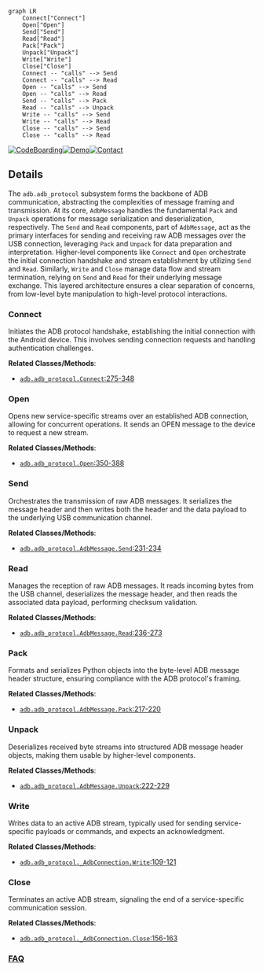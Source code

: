 ```mermaid
graph LR
    Connect["Connect"]
    Open["Open"]
    Send["Send"]
    Read["Read"]
    Pack["Pack"]
    Unpack["Unpack"]
    Write["Write"]
    Close["Close"]
    Connect -- "calls" --> Send
    Connect -- "calls" --> Read
    Open -- "calls" --> Send
    Open -- "calls" --> Read
    Send -- "calls" --> Pack
    Read -- "calls" --> Unpack
    Write -- "calls" --> Send
    Write -- "calls" --> Read
    Close -- "calls" --> Send
    Close -- "calls" --> Read
```

[![CodeBoarding](https://img.shields.io/badge/Generated%20by-CodeBoarding-9cf?style=flat-square)](https://github.com/CodeBoarding/GeneratedOnBoardings)[![Demo](https://img.shields.io/badge/Try%20our-Demo-blue?style=flat-square)](https://www.codeboarding.org/demo)[![Contact](https://img.shields.io/badge/Contact%20us%20-%20contact@codeboarding.org-lightgrey?style=flat-square)](mailto:contact@codeboarding.org)

## Details

The `adb.adb_protocol` subsystem forms the backbone of ADB communication, abstracting the complexities of message framing and transmission. At its core, `AdbMessage` handles the fundamental `Pack` and `Unpack` operations for message serialization and deserialization, respectively. The `Send` and `Read` components, part of `AdbMessage`, act as the primary interfaces for sending and receiving raw ADB messages over the USB connection, leveraging `Pack` and `Unpack` for data preparation and interpretation. Higher-level components like `Connect` and `Open` orchestrate the initial connection handshake and stream establishment by utilizing `Send` and `Read`. Similarly, `Write` and `Close` manage data flow and stream termination, relying on `Send` and `Read` for their underlying message exchange. This layered architecture ensures a clear separation of concerns, from low-level byte manipulation to high-level protocol interactions.

### Connect
Initiates the ADB protocol handshake, establishing the initial connection with the Android device. This involves sending connection requests and handling authentication challenges.


**Related Classes/Methods**:

- <a href="https://github.com/google/python-adb/blob/master/adb/adb_protocol.py#L275-L348" target="_blank" rel="noopener noreferrer">`adb.adb_protocol.Connect`:275-348</a>


### Open
Opens new service-specific streams over an established ADB connection, allowing for concurrent operations. It sends an OPEN message to the device to request a new stream.


**Related Classes/Methods**:

- <a href="https://github.com/google/python-adb/blob/master/adb/adb_protocol.py#L350-L388" target="_blank" rel="noopener noreferrer">`adb.adb_protocol.Open`:350-388</a>


### Send
Orchestrates the transmission of raw ADB messages. It serializes the message header and then writes both the header and the data payload to the underlying USB communication channel.


**Related Classes/Methods**:

- <a href="https://github.com/google/python-adb/blob/master/adb/adb_protocol.py#L231-L234" target="_blank" rel="noopener noreferrer">`adb.adb_protocol.AdbMessage.Send`:231-234</a>


### Read
Manages the reception of raw ADB messages. It reads incoming bytes from the USB channel, deserializes the message header, and then reads the associated data payload, performing checksum validation.


**Related Classes/Methods**:

- <a href="https://github.com/google/python-adb/blob/master/adb/adb_protocol.py#L236-L273" target="_blank" rel="noopener noreferrer">`adb.adb_protocol.AdbMessage.Read`:236-273</a>


### Pack
Formats and serializes Python objects into the byte-level ADB message header structure, ensuring compliance with the ADB protocol's framing.


**Related Classes/Methods**:

- <a href="https://github.com/google/python-adb/blob/master/adb/adb_protocol.py#L217-L220" target="_blank" rel="noopener noreferrer">`adb.adb_protocol.AdbMessage.Pack`:217-220</a>


### Unpack
Deserializes received byte streams into structured ADB message header objects, making them usable by higher-level components.


**Related Classes/Methods**:

- <a href="https://github.com/google/python-adb/blob/master/adb/adb_protocol.py#L222-L229" target="_blank" rel="noopener noreferrer">`adb.adb_protocol.AdbMessage.Unpack`:222-229</a>


### Write
Writes data to an active ADB stream, typically used for sending service-specific payloads or commands, and expects an acknowledgment.


**Related Classes/Methods**:

- <a href="https://github.com/google/python-adb/blob/master/adb/adb_protocol.py#L109-L121" target="_blank" rel="noopener noreferrer">`adb.adb_protocol._AdbConnection.Write`:109-121</a>


### Close
Terminates an active ADB stream, signaling the end of a service-specific communication session.


**Related Classes/Methods**:

- <a href="https://github.com/google/python-adb/blob/master/adb/adb_protocol.py#L156-L163" target="_blank" rel="noopener noreferrer">`adb.adb_protocol._AdbConnection.Close`:156-163</a>




### [FAQ](https://github.com/CodeBoarding/GeneratedOnBoardings/tree/main?tab=readme-ov-file#faq)